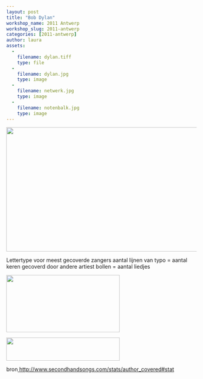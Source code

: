 ```yaml
---
layout: post
title: "Bob Dylan"
workshop_name: 2011 Antwerp
workshop_slug: 2011-antwerp
categories: [2011-antwerp]
author: laura 
assets:
  -
    filename: dylan.tiff
    type: file
  -
    filename: dylan.jpg
    type: image
  -
    filename: netwerk.jpg
    type: image
  -
    filename: notenbalk.jpg
    type: image
---
```

<a href="http://workshops.nodebox.net/2011-1/wp-content/uploads/2011/03/dylan.jpg"><img class="alignnone size-full wp-image-81" src="http://workshops.nodebox.net/2011-1/wp-content/uploads/2011/03/dylan.jpg" alt="" width="680" height="328" /></a>

Lettertype voor meest gecoverde zangers
aantal lijnen van typo = aantal keren gecoverd door andere artiest
bollen = aantal liedjes

<a href="http://workshops.nodebox.net/2011-1/wp-content/uploads/2011/03/netwerk.jpg"><img class="alignnone size-medium wp-image-85" src="http://workshops.nodebox.net/2011-1/wp-content/uploads/2011/03/netwerk-300x151.jpg" alt="" width="300" height="151" /></a>

<a href="http://workshops.nodebox.net/2011-1/wp-content/uploads/2011/03/notenbalk.jpg"><img class="alignnone size-medium wp-image-100" src="http://workshops.nodebox.net/2011-1/wp-content/uploads/2011/03/notenbalk-300x61.jpg" alt="" width="300" height="61" /></a>

bron<a href="http://www.secondhandsongs.com/stats/author_covered#stat">
http://www.secondhandsongs.com/stats/author_covered#stat</a>
